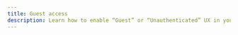 ```yaml
---
title: Guest access
description: Learn how to enable “Guest” or “Unauthenticated” UX in your application. This is provided out of the box with AWSMobileClient through the initialization routine you have added.
---
```


<inline-fragment src="~/sdk/fragments/library-callout.md"></inline-fragment>

<inline-fragment platform="ios" src="~/sdk/auth/fragments/ios/guest-access.md"></inline-fragment>
<inline-fragment platform="android" src="~/sdk/auth/fragments/android/guest-access.md"></inline-fragment>
